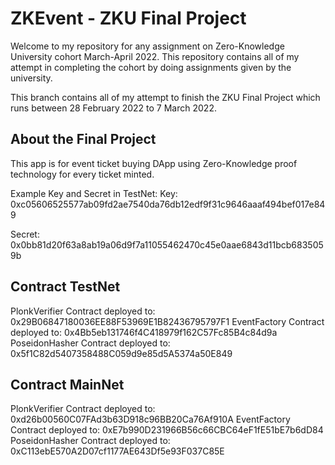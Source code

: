 # ZKEvent - ZKU Final Project

Welcome to my repository for any assignment on Zero-Knowledge University cohort March-April 2022.
This repository contains all of my attempt in completing the cohort by doing assignments given by the university.

This branch contains all of my attempt to finish the ZKU Final Project which runs between 28 February 2022 to 7 March 2022.

## About the Final Project

This app is for event ticket buying DApp using Zero-Knowledge proof technology for every ticket minted.

Example Key and Secret in TestNet:
Key: 0xc05606525577ab09fd2ae7540da76db12edf9f31c9646aaaf494bef017e849

Secret: 0x0bb81d20f63a8ab19a06d9f7a11055462470c45e0aae6843d11bcb6835059b

## Contract TestNet
PlonkVerifier Contract deployed to: 0x29B06847180036EE88F53969E1B82436795797F1
EventFactory Contract deployed to: 0x4Bb5eb131746f4C418979f162C57Fc85B4c84d9a
PoseidonHasher Contract deployed to: 0x5f1C82d5407358488C059d9e85d5A5374a50E849

## Contract MainNet
PlonkVerifier Contract deployed to: 0xd26b00560C07FAd3b63D918c96BB20Ca76Af910A
EventFactory Contract deployed to: 0xE7b990D231966B56c66CBC64eF1fE51bE7b6dD84
PoseidonHasher Contract deployed to: 0xC113ebE570A2D07cf1177AE643Df5e93F037C85E